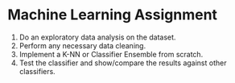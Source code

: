# Machine Learning Assignment

1. Do an exploratory data analysis on the dataset.
2. Perform any necessary data cleaning.
3. Implement a K-NN or Classifier Ensemble from scratch.
4. Test the classifier and show/compare the results against other classifiers.


